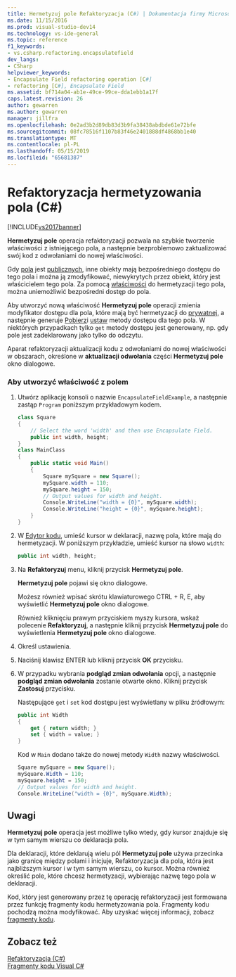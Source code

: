```yaml
---
title: Hermetyzuj pole Refaktoryzacja (C#) | Dokumentacja firmy Microsoft
ms.date: 11/15/2016
ms.prod: visual-studio-dev14
ms.technology: vs-ide-general
ms.topic: reference
f1_keywords:
- vs.csharp.refactoring.encapsulatefield
dev_langs:
- CSharp
helpviewer_keywords:
- Encapsulate Field refactoring operation [C#]
- refactoring [C#], Encapsulate Field
ms.assetid: bf714a04-ab1e-49ce-99ce-dda1ebb1a17f
caps.latest.revision: 26
author: gewarren
ms.author: gewarren
manager: jillfra
ms.openlocfilehash: 0e2ad3b2d89db83d3b9fa38438abdbde61e72bfe
ms.sourcegitcommit: 08fc78516f1107b83f46e2401888df4868bb1e40
ms.translationtype: MT
ms.contentlocale: pl-PL
ms.lasthandoff: 05/15/2019
ms.locfileid: "65681387"
---
```

# <a name="encapsulate-field-refactoring-c"></a>Refaktoryzacja hermetyzowania pola (C#)
[!INCLUDE[vs2017banner](../includes/vs2017banner.md)]

**Hermetyzuj pole** operacja refaktoryzacji pozwala na szybkie tworzenie właściwości z istniejącego pola, a następnie bezproblemowo zaktualizować swój kod z odwołaniami do nowej właściwości.  
  
 Gdy [pola](https://msdn.microsoft.com/library/3cbb2f61-75f8-4cce-b4ef-f5d1b3de0db7) jest [publicznych](https://msdn.microsoft.com/library/0ae45d16-a551-4b74-9845-57208de1328e), inne obiekty mają bezpośredniego dostępu do tego pola i można ją zmodyfikować, niewykrytych przez obiekt, który jest właścicielem tego pola. Za pomocą [właściwości](https://msdn.microsoft.com/library/e295a8a2-b357-4ee7-a12e-385a44146fa8) do hermetyzacji tego pola, można uniemożliwić bezpośredni dostęp do pola.  
  
 Aby utworzyć nową właściwość **Hermetyzuj pole** operacji zmienia modyfikator dostępu dla pola, które mają być hermetyzacji do [prywatnej](https://msdn.microsoft.com/library/654c0bb8-e6ac-4086-bf96-7474fa6aa1c8), a następnie generuje [Pobierz](https://msdn.microsoft.com/library/a52de048-fbe0-41b0-82ec-8e4ac04d3a71)i [ustaw](https://msdn.microsoft.com/library/30d7e4e5-cc2e-4635-a597-14a724879619) metody dostępu dla tego pola. W niektórych przypadkach tylko `get` metody dostępu jest generowany, np. gdy pole jest zadeklarowany jako tylko do odczytu.  
  
 Aparat refaktoryzacji aktualizacji kodu z odwołaniami do nowej właściwości w obszarach, określone w **aktualizacji odwołania** części **Hermetyzuj pole** okno dialogowe.  
  
### <a name="to-create-a-property-from-a-field"></a>Aby utworzyć właściwość z polem  
  
1. Utwórz aplikację konsoli o nazwie `EncapsulateFieldExample`, a następnie zastąp `Program` poniższym przykładowym kodem.  
  
    ```csharp  
    class Square  
    {  
        // Select the word 'width' and then use Encapsulate Field.  
        public int width, height;  
    }  
    class MainClass  
    {  
        public static void Main()  
        {  
            Square mySquare = new Square();  
            mySquare.width = 110;  
            mySquare.height = 150;  
            // Output values for width and height.  
            Console.WriteLine("width = {0}", mySquare.width);  
            Console.WriteLine("height = {0}", mySquare.height);  
        }  
    }  
    ```  
  
2. W [Edytor kodu](../ide/writing-code-in-the-code-and-text-editor.md), umieść kursor w deklaracji, nazwę pola, które mają do hermetyzacji. W poniższym przykładzie, umieść kursor na słowo `width`:  
  
    ```csharp  
    public int width, height;  
    ```  
  
3. Na **Refaktoryzuj** menu, kliknij przycisk **Hermetyzuj pole**.  
  
     **Hermetyzuj pole** pojawi się okno dialogowe.  
  
     Możesz również wpisać skrótu klawiaturowego CTRL + R, E, aby wyświetlić **Hermetyzuj pole** okno dialogowe.  
  
     Również kliknięciu prawym przyciskiem myszy kursora, wskaż polecenie **Refaktoryzuj**, a następnie kliknij przycisk **Hermetyzuj pole** do wyświetlenia **Hermetyzuj pole** okno dialogowe.  
  
4. Określ ustawienia.  
  
5. Naciśnij klawisz ENTER lub kliknij przycisk **OK** przycisku.  
  
6. W przypadku wybrania **podgląd zmian odwołania** opcji, a następnie **podgląd zmian odwołania** zostanie otwarte okno. Kliknij przycisk **Zastosuj** przycisku.  
  
     Następujące `get` i `set` kod dostępu jest wyświetlany w pliku źródłowym:  
  
    ```csharp  
    public int Width  
    {  
        get { return width; }  
        set { width = value; }  
    }  
    ```  
  
     Kod w `Main` dodano także do nowej metody `Width` nazwy właściwości.  
  
    ```csharp  
    Square mySquare = new Square();  
    mySquare.Width = 110;  
    mySquare.height = 150;  
    // Output values for width and height.  
    Console.WriteLine("width = {0}", mySquare.Width);  
    ```  
  
## <a name="remarks"></a>Uwagi  
 **Hermetyzuj pole** operacja jest możliwe tylko wtedy, gdy kursor znajduje się w tym samym wierszu co deklaracja pola.  
  
 Dla deklaracji, które deklarują wielu pól **Hermetyzuj pole** używa przecinka jako granicę między polami i inicjuje, Refaktoryzacja dla pola, która jest najbliższym kursor i w tym samym wierszu, co kursor. Można również określić pole, które chcesz hermetyzacji, wybierając nazwę tego pola w deklaracji.  
  
 Kod, który jest generowany przez tę operację refaktoryzacji jest formowana przez funkcję fragmenty kodu hermetyzowania pola. Fragmenty kodu pochodzą można modyfikować. Aby uzyskać więcej informacji, zobacz [fragmenty kodu](../ide/code-snippets.md).  
  
## <a name="see-also"></a>Zobacz też  
 [Refaktoryzacja (C#)](../csharp-ide/refactoring-csharp.md)   
 [Fragmenty kodu Visual C#](../ide/visual-csharp-code-snippets.md)